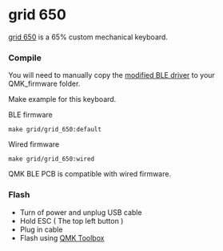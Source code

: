 # grid 650

[grid 650]( (https://www.gridishere.com/work/grid650)) is a 65% custom mechanical keyboard. 



### Compile

You will need to manually copy the [modified BLE driver](https://drive.google.com/file/d/1IBksQkk_YI8ERxd1O2vNbvkEjU2pdw5E/view?usp=share_link) to your QMK_firmware folder.

Make example for this keyboard.

BLE firmware 

    make grid/grid_650:default

Wired firmware

```
make grid/grid_650:wired
```

QMK BLE PCB is compatible with wired firmware.



### Flash

- Turn of power and unplug USB cable
- Hold ESC ( The top left button )
- Plug in cable
- Flash using [QMK Toolbox](https://github.com/qmk/qmk_toolbox/releases)

